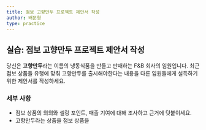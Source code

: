 ```yaml
---
title: 점보 고향만두 프로젝트 제안서 작성
author: 배문형
type: practice
---
```


## 실습: 점보 고향만두 프로젝트 제안서 작성

당신은 **고향만두**라는 이름의 냉동식품을 만들고 판매하는 F&B 회사의 임원입니다. 최근 점보 상품들 유행에 맞춰 고향만두를 출시해야한다는 내용을 다른 임원들에게 설득하기 위한 제안서를 작성하세요.

### 세부 사항

- 점보 상품의 의의와 셀링 포인트, 매출 기여에 대해 조사하고 근거에 덧붙이세요.
- 고향만두라는 상품을 점보 상품을